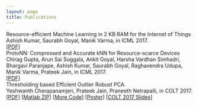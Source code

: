 ```yaml
---
layout: page
title: Publications
---
```


<div class="publ-div">
    <div class="publ-title">
      Resource-efficient Machine Learning in 2 KB RAM for the Internet of Things
    </div>
    <div class="publ-auth">
      Ashish Kumar, Saurabh Goyal, Manik Varma, in ICML 2017.  
    </div>
    <div class="publ-linklist">
        [<a href="{{ site.baseurl}}{{ site.customurl.bonsai.pdf }}">PDF</a>]
    </div>
</div>

<div class="publ-div">
    <div class="publ-title">
     ProtoNN: Compressed and Accurate kNN for Resource-scarce Devices
    </div>
    <div class="publ-auth">
      Chirag Gupta, Arun Sai Suggala, Ankit Goyal, Harsha Vardhan Simhadri, Bhargavi Paranjape, Ashish Kumar, Saurabh Goyal, Raghavendra Udupa, Manik Varma, Prateek Jain, in ICML 2017.
    </div>
    <div class="publ-linklist">
        [<a href="{{ site.baseurl}}{{ site.customurl.protonn.pdf }}">PDF</a>]
    </div>
</div>

<div class="publ-div">
    <div class="publ-title">
     Thresholding based Efficient Outlier Robust PCA.
    </div>
    <div class="publ-auth">
      Yeshwanth Cherapanamjeri, Prateek Jain, Praneeth Netrapalli, in COLT 2017.
    </div>
    <div class="publ-linklist">
        [<a href="{{ site.baseurl}}{{ site.customurl.rpca.pdf }}">PDF</a>]
        [<a href="{{ site.baseurl}}{{ site.customurl.rpca.matlabcode }}">Matlab ZIP</a>]
        [<a href="{{ site.customurl.rpca.code }}">More Code</a>]
        [<a href="{{ site.baseurl}}{{ site.customurl.rpca.poster }}">Poster</a>]
        [<a href="{{ site.baseurl}}{{ site.customurl.rpca.coltslides }}">COLT 2017 Slides</a>]
    </div>
</div>
